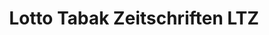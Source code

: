---
title: "Lotto Tabak Zeitschriften LTZ"
url: /oberschleissheim/lotto-tabak-zeitschriften-ltz/
shop: Kiosk
---
